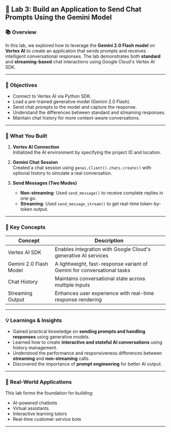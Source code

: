 ## 🧪 Lab 3: Build an Application to Send Chat Prompts Using the Gemini Model

### 📚 Overview

In this lab, we explored how to leverage the **Gemini 2.0 Flash model** on **Vertex AI** to create an application that sends prompts and receives intelligent conversational responses. The lab demonstrates both **standard** and **streaming-based** chat interactions using Google Cloud's Vertex AI SDK.

---

### 🎯 Objectives

- Connect to Vertex AI via Python SDK.
- Load a pre-trained generative model (Gemini 2.0 Flash).
- Send chat prompts to the model and capture the response.
- Understand the differences between standard and streaming responses.
- Maintain chat history for more context-aware conversations.

---

### 🔧 What You Built

1. **Vertex AI Connection**  
   Initialized the AI environment by specifying the project ID and location.

2. **Gemini Chat Session**  
   Created a chat session using `genai.Client().chats.create()` with optional history to simulate a real conversation.

3. **Send Messages (Two Modes)**  
   - **Non-streaming**: Used `send_message()` to receive complete replies in one go.
   - **Streaming**: Used `send_message_stream()` to get real-time token-by-token output.

---

### 🧠 Key Concepts

| Concept                  | Description                                                                 |
|--------------------------|-----------------------------------------------------------------------------|
| Vertex AI SDK            | Enables integration with Google Cloud's generative AI services              |
| Gemini 2.0 Flash Model   | A lightweight, fast-response variant of Gemini for conversational tasks     |
| Chat History             | Maintains conversational state across multiple inputs                       |
| Streaming Output         | Enhances user experience with real-time response rendering                  |

---

### 💡 Learnings & Insights

- Gained practical knowledge on **sending prompts and handling responses** using generative models.
- Learned how to create **interactive and stateful AI conversations** using history management.
- Understood the performance and responsiveness differences between **streaming** and **non-streaming** calls.
- Discovered the importance of **prompt engineering** for better AI output.

---

### 🚀 Real-World Applications

This lab forms the foundation for building:

- AI-powered chatbots
- Virtual assistants
- Interactive learning tutors
- Real-time customer service bots

---


